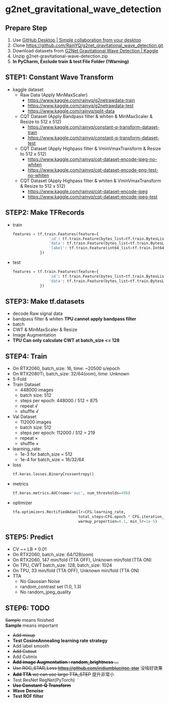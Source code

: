 # g2net_gravitational_wave_detection
## Prepare Step
1. Use [GitHub Desktop | Simple collaboration from your desktop](https://desktop.github.com/)
2. Clone https://github.com/RainYQ/g2net_gravitational_wave_detection.git
3. Download datasets from [G2Net Gravitational Wave Detection | Kaggle](https://www.kaggle.com/c/g2net-gravitational-wave-detection/data)
4. Unzip g2net-gravitational-wave-detection.zip
5. **In PyCharm, Exclude train & test File Folder (!Warning)**
## STEP1: Constant Wave Transform
* kaggle dataset
  * Raw Data (Apply MinMaxScaler)
    * https://www.kaggle.com/rainyq/g2netrawdata-train
    * https://www.kaggle.com/rainyq/g2netrawdata-test
    * https://www.kaggle.com/rainyq/split-data
  * CQT Dataset (Apply Bandpass filter & whiten & MinMaxScaler & Resize to 512 x 512)
    * https://www.kaggle.com/rainyq/constant-q-transform-dataset-train
    * https://www.kaggle.com/rainyq/constant-q-transform-dataset-test
  * CQT Dataset (Apply Highpass filter & VminVmaxTransform & Resize to 512 x 512)
    * https://www.kaggle.com/rainyq/cqt-dataset-encode-jpeg-no-whiten
    * https://www.kaggle.com/rainyq/cqt-dataset-encode-png-test-no-whiten
  * CQT Dataset (Apply Highpass filter & whiten & VminVmaxTransform & Resize to 512 x 512)
    * https://www.kaggle.com/rainyq/cqt-dataset-encode-jpeg
    * https://www.kaggle.com/rainyq/cqt-dataset-encode-jpeg-test
## STEP2: Make TFRecords
* train <br/>
  ```python
  features = tf.train.Features(feature={
                  'id': tf.train.Feature(bytes_list=tf.train.BytesList(value=[id.encode('utf-8')])),
                  'data': tf.train.Feature(bytes_list=tf.train.BytesList(value=[raw])),
                  'label': tf.train.Feature(int64_list=tf.train.Int64List(value=[label]))
              })
  ```
* test <br/>
  ```python
  features = tf.train.Features(feature={
                  'id': tf.train.Feature(bytes_list=tf.train.BytesList(value=[id.encode('utf-8')])),
                  'data': tf.train.Feature(bytes_list=tf.train.BytesList(value=[raw]))
              })
  ```
## STEP3: Make tf.datasets
* decode Raw signal data
* bandpass filter & whiten **TPU cannot apply bandpass filter**
* batch
* CWT & MinMaxScaler & Resize
* Image Augmentation
* **TPU Can only calculate CWT at batch_size <= 128**

## STEP4: Train
* On RTX2060, batch_size: 16, time: ~20500 s/epoch
* On RTX2080Ti, batch_size: 32/64(oom), time: Unknown
* 5-Fold
* Train Dataset
  * 448000 images
  * batch size: 512
  * steps per epoch: 448000 / 512 = 875
  * repeat √
  * shuffle √
* Val Dataset
  * 112000 images
  * batch size: 512
  * steps per epoch: 112000 / 512 = 219
  * repeat ×
  * shuffle ×
* learning_rate: 
  * 1e-3 for batch_size = 512
  * 1e-4 for batch_size = 16/32/64
* loss
  ```python
  tf.keras.losses.BinaryCrossentropy()
  ```
* metrics
  ```python
  tf.keras.metrics.AUC(name='auc', num_thresholds=498)
  ```
* optimizer
  ```python
  tfa.optimizers.RectifiedAdam(lr=CFG.learning_rate, 
                               total_steps=CFG.epoch * CFG.iteration_per_epoch, 
                               warmup_proportion=0.1, min_lr=1e-5)
  ```
## STEP5: Predict
* CV ~= LB + 0.01
* On RTX2060, batch_size: 64/128(oom)
* On RTX2060, 147 min/fold (TTA OFF), Unknown min/fold (TTA ON)
* On TPU, CWT batch_size: 128, batch_size: 1024
* On TPU, 33 min/fold (TTA OFF), Unknown min/fold (TTA ON)
* TTA
  * No Gaussian Noise
  * random_contrast set (1.0, 1.3)
  * No random_jpeg_quality

## STEP6: TODO
~~Sample~~ means finished <br/>
**Sample** means important <br/>
* ~~Add mixup~~
* **Test CosineAnnealing learning rate strategy**
* Add label smooth
* ~~Add Cutout~~
* Add Cutmix
* ~~**Add image Augmentation : random_brightness ...**~~
* ~~Use ROC_STAR_Loss https://github.com/iridiumblue/roc-star~~ 没啥好效果
* ~~**Add TTA** we can use large TTA_STEP~~ 提升非常小
* Test ResNet RegNet(PyTorch)
* ~~**Use Constant-Q Transform**~~
* **Wave Denoise**
* **Test ROF filter**